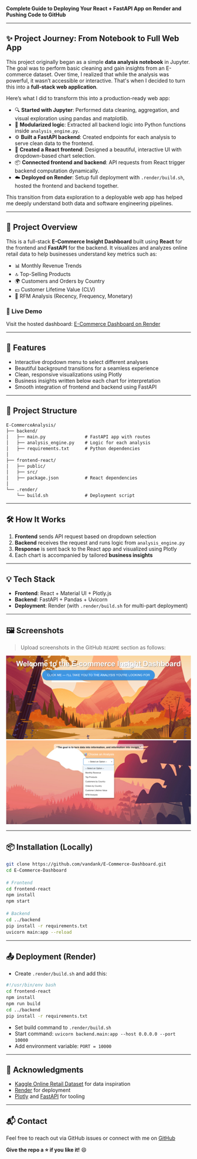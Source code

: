 **Complete Guide to Deploying Your React + FastAPI App on Render and Pushing Code to GitHub**

---

## ✨ Project Journey: From Notebook to Full Web App

This project originally began as a simple **data analysis notebook** in Jupyter. The goal was to perform basic cleaning and gain insights from an E-commerce dataset. Over time, I realized that while the analysis was powerful, it wasn’t accessible or interactive. That's when I decided to turn this into a **full-stack web application**.

Here’s what I did to transform this into a production-ready web app:

* 🔍 **Started with Jupyter**: Performed data cleaning, aggregation, and visual exploration using pandas and matplotlib.
* 🧠 **Modularized logic**: Extracted all backend logic into Python functions inside `analysis_engine.py`.
* ⚙️ **Built a FastAPI backend**: Created endpoints for each analysis to serve clean data to the frontend.
* 🎨 **Created a React frontend**: Designed a beautiful, interactive UI with dropdown-based chart selection.
* 📦 **Connected frontend and backend**: API requests from React trigger backend computation dynamically.
* ☁️ **Deployed on Render**: Setup full deployment with `.render/build.sh`, hosted the frontend and backend together.

This transition from data exploration to a deployable web app has helped me deeply understand both data and software engineering pipelines.

---

## 📖 Project Overview

This is a full-stack **E-Commerce Insight Dashboard** built using **React** for the frontend and **FastAPI** for the backend. It visualizes and analyzes online retail data to help businesses understand key metrics such as:

* 📊 Monthly Revenue Trends
* 🔝 Top-Selling Products
* 🌍 Customers and Orders by Country
* 💷 Customer Lifetime Value (CLV)
* 🧠 RFM Analysis (Recency, Frequency, Monetary)

### 🔗 Live Demo

Visit the hosted dashboard: [E-Commerce Dashboard on Render](https://e-commerce-dashboard-8wvq.onrender.com/)

---

## 🚀 Features

* Interactive dropdown menu to select different analyses
* Beautiful background transitions for a seamless experience
* Clean, responsive visualizations using Plotly
* Business insights written below each chart for interpretation
* Smooth integration of frontend and backend using FastAPI

---

## 📁 Project Structure

```
E-CommerceAnalysis/
├── backend/
│   ├── main.py               # FastAPI app with routes
│   ├── analysis_engine.py    # Logic for each analysis
│   ├── requirements.txt      # Python dependencies
│
├── frontend-react/
│   ├── public/
│   ├── src/
│   ├── package.json          # React dependencies
│
└── .render/
    └── build.sh              # Deployment script
```

---

## 🛠️ How It Works

1. **Frontend** sends API request based on dropdown selection
2. **Backend** receives the request and runs logic from `analysis_engine.py`
3. **Response** is sent back to the React app and visualized using Plotly
4. Each chart is accompanied by tailored **business insights**

---

## 💡 Tech Stack

* **Frontend**: React + Material UI + Plotly.js
* **Backend**: FastAPI + Pandas + Uvicorn
* **Deployment**: Render (with `.render/build.sh` for multi-part deployment)

---

## 🖼️ Screenshots

> Upload screenshots in the GitHub `README` section as follows:

![Home](screenshots/homepage.png)
![Dropdown](screenshots/dropdown.png)



---

## 📦 Installation (Locally)

```bash
git clone https://github.com/vandank/E-Commerce-Dashboard.git
cd E-Commerce-Dashboard

# Frontend
cd frontend-react
npm install
npm start

# Backend
cd ../backend
pip install -r requirements.txt
uvicorn main:app --reload
```

---

## 📤 Deployment (Render)

* Create `.render/build.sh` and add this:

```bash
#!/usr/bin/env bash
cd frontend-react
npm install
npm run build
cd ../backend
pip install -r requirements.txt
```

* Set build command to `.render/build.sh`
* Start command: `uvicorn backend.main:app --host 0.0.0.0 --port 10000`
* Add environment variable: `PORT = 10000`

---

## 🙌 Acknowledgments

* [Kaggle Online Retail Dataset](https://www.kaggle.com/datasets) for data inspiration
* [Render](https://render.com/) for deployment
* [Plotly](https://plotly.com/) and [FastAPI](https://fastapi.tiangolo.com/) for tooling

---

## 📬 Contact

Feel free to reach out via GitHub issues or connect with me on [GitHub](https://github.com/vandank)

**Give the repo a ⭐ if you like it!** 😄
